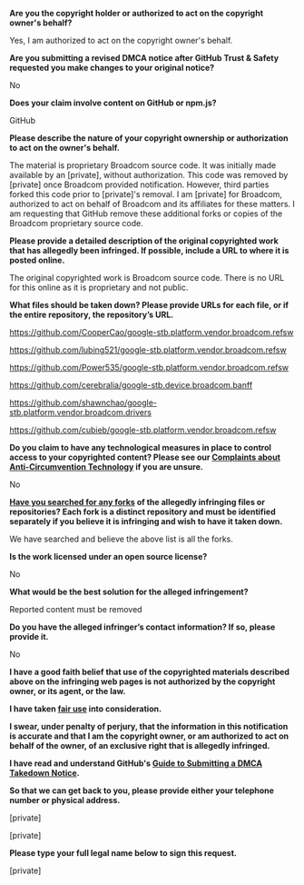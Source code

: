 **Are you the copyright holder or authorized to act on the copyright owner's behalf?**

Yes, I am authorized to act on the copyright owner's behalf.

**Are you submitting a revised DMCA notice after GitHub Trust & Safety requested you make changes to your original notice?**

No

**Does your claim involve content on GitHub or npm.js?**

GitHub

**Please describe the nature of your copyright ownership or authorization to act on the owner's behalf.**

The material is proprietary Broadcom source code. It was initially made available by an [private], without authorization. This code was removed by [private] once Broadcom provided notification. However, third parties forked this code prior to [private]'s removal. I am [private] for Broadcom, authorized to act on behalf of Broadcom and its affiliates for these matters. I am requesting that GitHub remove these additional forks or copies of the Broadcom proprietary source code.

**Please provide a detailed description of the original copyrighted work that has allegedly been infringed. If possible, include a URL to where it is posted online.**

The original copyrighted work is Broadcom source code. There is no URL for this online as it is proprietary and not public.

**What files should be taken down? Please provide URLs for each file, or if the entire repository, the repository’s URL.**

https://github.com/CooperCao/google-stb.platform.vendor.broadcom.refsw

https://github.com/lubing521/google-stb.platform.vendor.broadcom.refsw

https://github.com/Power535/google-stb.platform.vendor.broadcom.refsw

https://github.com/cerebralia/google-stb.device.broadcom.banff

https://github.com/shawnchao/google-stb.platform.vendor.broadcom.drivers

https://github.com/cubieb/google-stb.platform.vendor.broadcom.refsw

**Do you claim to have any technological measures in place to control access to your copyrighted content? Please see our <a href="https://docs.github.com/articles/guide-to-submitting-a-dmca-takedown-notice#complaints-about-anti-circumvention-technology">Complaints about Anti-Circumvention Technology</a> if you are unsure.**

No

**<a href="https://docs.github.com/articles/dmca-takedown-policy#b-what-about-forks-or-whats-a-fork">Have you searched for any forks</a> of the allegedly infringing files or repositories? Each fork is a distinct repository and must be identified separately if you believe it is infringing and wish to have it taken down.**

We have searched and believe the above list is all the forks.

**Is the work licensed under an open source license?**

No

**What would be the best solution for the alleged infringement?**

Reported content must be removed

**Do you have the alleged infringer’s contact information? If so, please provide it.**

No

**I have a good faith belief that use of the copyrighted materials described above on the infringing web pages is not authorized by the copyright owner, or its agent, or the law.**

**I have taken <a href="https://www.lumendatabase.org/topics/22">fair use</a> into consideration.**

**I swear, under penalty of perjury, that the information in this notification is accurate and that I am the copyright owner, or am authorized to act on behalf of the owner, of an exclusive right that is allegedly infringed.**

**I have read and understand GitHub's <a href="https://docs.github.com/articles/guide-to-submitting-a-dmca-takedown-notice/">Guide to Submitting a DMCA Takedown Notice</a>.**

**So that we can get back to you, please provide either your telephone number or physical address.**

[private]

[private]

**Please type your full legal name below to sign this request.**

[private]
